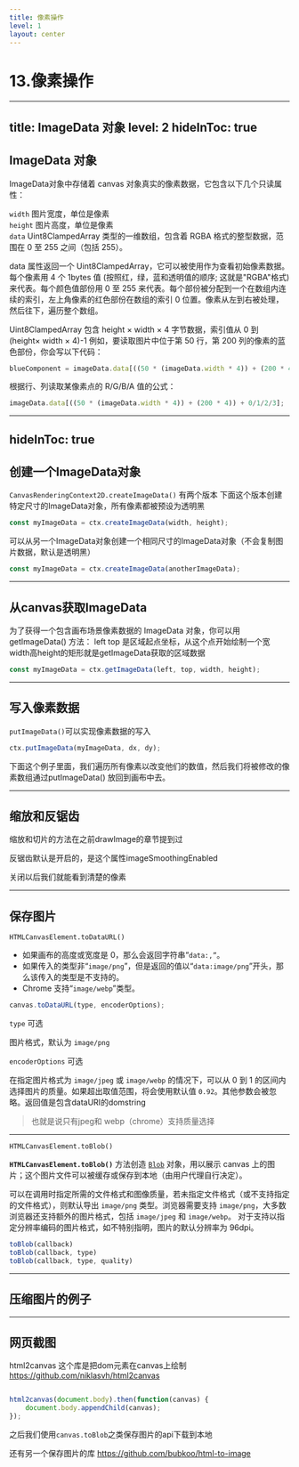 ```yaml
---
title: 像素操作
level: 1
layout: center
---
```

# 13.像素操作

---
title: ImageData 对象
level: 2
hideInToc: true
---
## ImageData 对象
ImageData对象中存储着 canvas 对象真实的像素数据，它包含以下几个只读属性：

`width` 图片宽度，单位是像素  
`height` 图片高度，单位是像素  
`data` Uint8ClampedArray 类型的一维数组，包含着 RGBA 格式的整型数据，范围在 0 至 255 之间（包括 255）。  

data 属性返回一个 Uint8ClampedArray，它可以被使用作为查看初始像素数据。每个像素用 4 个 1bytes 值 (按照红，绿，蓝和透明值的顺序; 这就是"RGBA"格式) 来代表。每个颜色值部份用 0 至 255 来代表。每个部份被分配到一个在数组内连续的索引，左上角像素的红色部份在数组的索引 0 位置。像素从左到右被处理，然后往下，遍历整个数组。

Uint8ClampedArray 包含 height × width × 4 字节数据，索引值从 0 到 (height× width × 4)-1
例如，要读取图片中位于第 50 行，第 200 列的像素的蓝色部份，你会写以下代码：

```js
blueComponent = imageData.data[((50 * (imageData.width * 4)) + (200 * 4)) + 2];
```

根据行、列读取某像素点的 R/G/B/A 值的公式：

```js
imageData.data[((50 * (imageData.width * 4)) + (200 * 4)) + 0/1/2/3];
```

---
hideInToc: true
---

## 创建一个ImageData对象
`CanvasRenderingContext2D.createImageData()`
有两个版本
下面这个版本创建特定尺寸的ImageData对象，所有像素都被预设为透明黑

```js
const myImageData = ctx.createImageData(width, height);
```

可以从另一个ImageData对象创建一个相同尺寸的ImageData对象（不会复制图片数据，默认是透明黑）

```js
const myImageData = ctx.createImageData(anotherImageData);
```

---

## 从canvas获取ImageData
为了获得一个包含画布场景像素数据的 ImageData 对象，你可以用 getImageData() 方法：
left top 是区域起点坐标，从这个点开始绘制一个宽width高height的矩形就是getImageData获取的区域数据

```js
const myImageData = ctx.getImageData(left, top, width, height);

```

<Demo022ColorPicker />

---

## 写入像素数据

`putImageData()`可以实现像素数据的写入

```js
ctx.putImageData(myImageData, dx, dy);

```

下面这个例子里面，我们遍历所有像素以改变他们的数值，然后我们将被修改的像素数组通过putImageData() 放回到画布中去。

<Demo023PutImage/>

---
## 缩放和反锯齿

<Link to="37">缩放和切片的方法</Link>在之前drawImage的章节提到过

反锯齿默认是开启的，是这个属性imageSmoothingEnabled

关闭以后我们就能看到清楚的像素

<Demo023imageSmoothingEnabled/>

---
## 保存图片

`HTMLCanvasElement.toDataURL()`

- 如果画布的高度或宽度是 0，那么会返回字符串“`data:,”`。
- 如果传入的类型非“`image/png`”，但是返回的值以“`data:image/png`”开头，那么该传入的类型是不支持的。
- Chrome 支持“`image/webp`”类型。

```js
canvas.toDataURL(type, encoderOptions);
```

`type` 可选

图片格式，默认为 `image/png`

`encoderOptions` 可选

在指定图片格式为 `image/jpeg` 或 `image/webp` 的情况下，可以从 0 到 1 的区间内选择图片的质量。如果超出取值范围，将会使用默认值 `0.92`。其他参数会被忽略。返回值是包含dataURI的domstring
> 也就是说只有jpeg和 webp（chrome）支持质量选择

---

`HTMLCanvasElement.toBlob()`

**`HTMLCanvasElement.toBlob()`** 方法创造 [`Blob`](https://developer.mozilla.org/zh-CN/docs/Web/API/Blob) 对象，用以展示 canvas 上的图片；这个图片文件可以被缓存或保存到本地（由用户代理自行决定）。

可以在调用时指定所需的文件格式和图像质量，若未指定文件格式（或不支持指定的文件格式），则默认导出 `image/png` 类型。浏览器需要支持 `image/png`，大多数浏览器还支持额外的图片格式，包括 `image/jpeg` 和 `image/webp`。
对于支持以指定分辨率编码的图片格式，如不特别指明，图片的默认分辨率为 96dpi。

```js
toBlob(callback)
toBlob(callback, type)
toBlob(callback, type, quality)

```

---
## 压缩图片的例子

<Demo021Compress/>

---

## 网页截图

html2canvas 这个库是把dom元素在canvas上绘制
<https://github.com/niklasvh/html2canvas>

```js

html2canvas(document.body).then(function(canvas) {
    document.body.appendChild(canvas);
});

```

之后我们使用`canvas.toBlob`之类保存图片的api下载到本地

还有另一个保存图片的库 https://github.com/bubkoo/html-to-image
